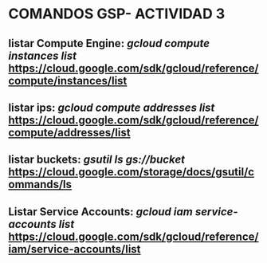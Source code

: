 # COMANDOS GSP- ACTIVIDAD 3

## listar Compute Engine:	_gcloud compute instances list_ 	  https://cloud.google.com/sdk/gcloud/reference/compute/instances/list
## listar ips:        	_gcloud compute addresses list_ 	  https://cloud.google.com/sdk/gcloud/reference/compute/addresses/list  
## listar buckets:    	_gsutil ls gs://bucket_		  https://cloud.google.com/storage/docs/gsutil/commands/ls		
## Listar Service Accounts:	_gcloud iam service-accounts list_  https://cloud.google.com/sdk/gcloud/reference/iam/service-accounts/list


